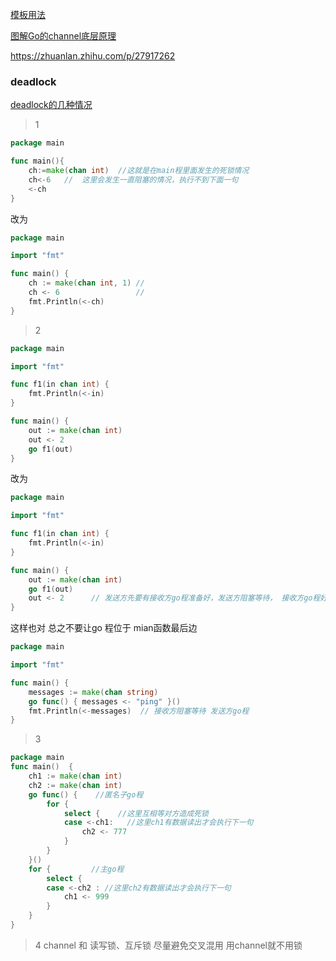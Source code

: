 [模板用法](https://gobyexample.com/)

[图解Go的channel底层原理](https://mp.weixin.qq.com/s/w9_ycAYD6SRhaxy-4BnvwA)

https://zhuanlan.zhihu.com/p/27917262

### deadlock

[deadlock的几种情况](https://wumansgy.github.io/2018/09/09/go%E7%9A%84%E5%87%A0%E7%A7%8D%E6%AD%BB%E9%94%81%E6%83%85%E5%86%B5%E5%88%86%E6%9E%90/)

> 1
```go
package main

func main(){
    ch:=make(chan int)  //这就是在main程里面发生的死锁情况
    ch<-6   //  这里会发生一直阻塞的情况，执行不到下面一句
    <-ch
}
```
改为
```go
package main

import "fmt"

func main() {
	ch := make(chan int, 1) //
	ch <- 6                 //  
	fmt.Println(<-ch)
}
```

> 2 
```go
package main

import "fmt"

func f1(in chan int) {
	fmt.Println(<-in)
}

func main() {
	out := make(chan int)
	out <- 2
	go f1(out)
}
```
改为
```go
package main

import "fmt"

func f1(in chan int) {
	fmt.Println(<-in)
}

func main() {
	out := make(chan int)
	go f1(out)
	out <- 2      // 发送方先要有接收方go程准备好，发送方阻塞等待， 接收方go程好了以后开始发送
}
```
这样也对 总之不要让go 程位于 mian函数最后边
```go
package main

import "fmt"

func main() {
	messages := make(chan string)
	go func() { messages <- "ping" }()
	fmt.Println(<-messages)  // 接收方阻塞等待 发送方go程
}

```

> 3
```go
package main
func main()  {
    ch1 := make(chan int)
    ch2 := make(chan int)
    go func() {    //匿名子go程
        for {
            select {    //这里互相等对方造成死锁
            case <-ch1:   //这里ch1有数据读出才会执行下一句
                ch2 <- 777
            }
        }
    }()
    for {         //主go程
        select {
        case <-ch2 : //这里ch2有数据读出才会执行下一句
            ch1 <- 999
        }
    }
}
```
> 4 channel 和 读写锁、互斥锁 尽量避免交叉混用 用channel就不用锁
